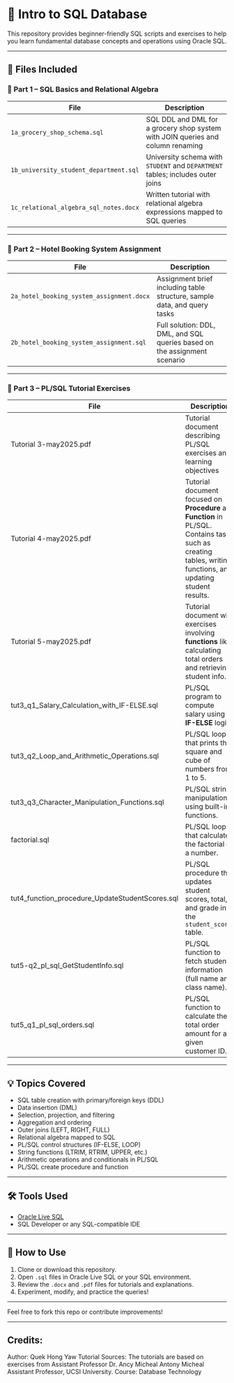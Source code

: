 # 📘 Intro to SQL Database

This repository provides beginner-friendly SQL scripts and exercises to help you learn fundamental database concepts and operations using Oracle SQL.

---

## 📁 Files Included

### 🔹 Part 1 – SQL Basics and Relational Algebra

| File                                   | Description                                                                 |
|----------------------------------------|-----------------------------------------------------------------------------|
| `1a_grocery_shop_schema.sql`           | SQL DDL and DML for a grocery shop system with JOIN queries and column renaming |
| `1b_university_student_department.sql` | University schema with `STUDENT` and `DEPARTMENT` tables; includes outer joins |
| `1c_relational_algebra_sql_notes.docx` | Written tutorial with relational algebra expressions mapped to SQL queries |

---

### 🔹 Part 2 – Hotel Booking System Assignment

| File                                        | Description                                                                 |
|---------------------------------------------|-----------------------------------------------------------------------------|
| `2a_hotel_booking_system_assignment.docx`   | Assignment brief including table structure, sample data, and query tasks    |
| `2b_hotel_booking_system_assignment.sql`    | Full solution: DDL, DML, and SQL queries based on the assignment scenario   |

---

### 🔹 Part 3 – PL/SQL Tutorial Exercises

| **File**                                              | **Description**                                                                 |
|-------------------------------------------------------|---------------------------------------------------------------------------------|
| Tutorial 3-may2025.pdf                                 | Tutorial document describing PL/SQL exercises and learning objectives           |
| Tutorial 4-may2025.pdf                                | Tutorial document focused on **Procedure** and **Function** in PL/SQL. Contains tasks such as creating tables, writing functions, and updating student results. |
| Tutorial 5-may2025.pdf                                | Tutorial document with exercises involving **functions** like calculating total orders and retrieving student info. |
| tut3_q1_Salary_Calculation_with_IF-ELSE.sql           | PL/SQL program to compute salary using **IF-ELSE** logic.                       |
| tut3_q2_Loop_and_Arithmetic_Operations.sql            | PL/SQL loop that prints the square and cube of numbers from 1 to 5.             |
| tut3_q3_Character_Manipulation_Functions.sql          | PL/SQL string manipulation using built-in functions.                            |
| factorial.sql                                         | PL/SQL loop that calculates the factorial of a number.                         |
| tut4_function_procedure_UpdateStudentScores.sql       | PL/SQL procedure that updates student scores, total, and grade in the `student_scores` table. |
| tut5-q2_pl_sql_GetStudentInfo.sql                     | PL/SQL function to fetch student information (full name and class name).        |
| tut5_q1_pl_sql_orders.sql                             | PL/SQL function to calculate the total order amount for a given customer ID.    |


---

## 💡 Topics Covered

- SQL table creation with primary/foreign keys (DDL)
- Data insertion (DML)
- Selection, projection, and filtering
- Aggregation and ordering
- Outer joins (LEFT, RIGHT, FULL)
- Relational algebra mapped to SQL
- PL/SQL control structures (IF-ELSE, LOOP)
- String functions (LTRIM, RTRIM, UPPER, etc.)
- Arithmetic operations and conditionals in PL/SQL
- PL/SQL create procedure and function

---

## 🛠️ Tools Used

- [Oracle Live SQL](https://livesql.oracle.com/)
- SQL Developer or any SQL-compatible IDE

---

## 📌 How to Use

1. Clone or download this repository.
2. Open `.sql` files in Oracle Live SQL or your SQL environment.
3. Review the `.docx` and `.pdf` files for tutorials and explanations.
4. Experiment, modify, and practice the queries!

---

Feel free to fork this repo or contribute improvements!

---

## Credits: 
Author: Quek Hong Yaw
Tutorial Sources: The tutorials are based on exercises from Assistant Professor Dr. Ancy Micheal Antony Micheal Assistant Professor, UCSI University.
Course: Database Technology
